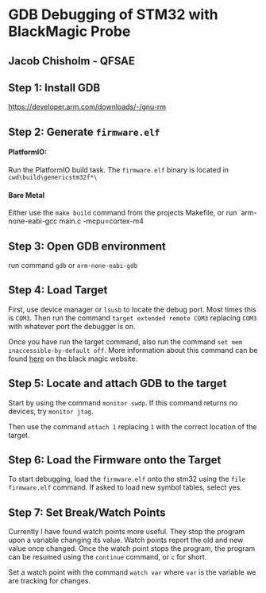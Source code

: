 # GDB Debugging of STM32 with BlackMagic Probe
Jacob Chisholm - QFSAE
---

## Step 1: Install GDB
https://developer.arm.com/downloads/-/gnu-rm

## Step 2: Generate `firmware.elf`

#### PlatformIO:

Run the PlatformIO build task. The `firmware.elf` binary is located in `cwd\build\genericstm32f*\`

#### Bare Metal

Either use the `make build` command from the projects Makefile, or run `arm-none-eabi-gcc main.c -mcpu=cortex-m4

## Step 3: Open GDB environment

run command `gdb` or `arm-none-eabi-gdb`

## Step 4: Load Target

First, use device manager or `lsusb` to locate the debug port. Most times this is `COM3`. Then run the command `target extended remote COM3` replacing `COM3` with whatever port the debugger is on.

Once you have run the target command, also run the command `set mem inaccessible-by-default off`. More information about this command can be found <a href="https://black-magic.org/usage/gdb-commands.html">here</a> on the black magic website.

## Step 5: Locate and attach GDB to the target

Start by using the command `monitor swdp`. If this command returns no devices, try `monitor jtag`.

Then use the command `attach 1` replacing `1` with the correct location of the target.

## Step 6: Load the Firmware onto the Target

To start debugging, load the `firmware.elf` onto the stm32 using the `file firmware.elf` command. If asked to load new symbol tables, select yes.

## Step 7: Set Break/Watch Points

Currently I have found watch points more useful. They stop the program upon a variable changing its value. Watch points report the old and new value once changed. Once the watch point stops the program, the program can be resumed using the `continue` command, or `c` for short.

Set a watch point with the command  `watch var` where   `var` is the variable we are tracking for changes.